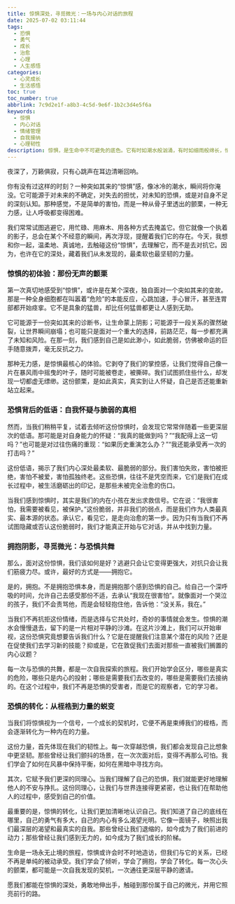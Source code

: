 ```yaml
---
title: 惊惧深处，寻觅微光：一场与内心对话的旅程
date: 2025-07-02 03:11:44
tags:
  - 恐惧
  - 勇气
  - 成长
  - 治愈
  - 心理
  - 人生感悟
categories:
  - 心灵成长
  - 生活感悟
toc: true
toc_number: true
abbrlink: 7c9d2e1f-a8b3-4c5d-9e6f-1b2c3d4e5f6a
keywords:
  - 惊惧
  - 内心对话
  - 情绪管理
  - 自我接纳
  - 心理韧性
description: 惊惧，是生命中不可避免的底色。它有时如潮水般汹涌，有时如细雨般绵长，悄无声息地浸润着我们的心。这篇文章，将带你走进恐惧的深处，不是为了沉溺，而是为了理解、接纳，并最终从中汲取力量，寻觅到那份属于自己的微光。这是一场关于勇气、成长与自我治愈的内心旅程。
---
```


夜深了，万籁俱寂，只有心跳声在耳边清晰回响。

你有没有过这样的时刻？一种突如其来的“惊惧”感，像冰冷的潮水，瞬间将你淹没。它可能源于对未来的不确定，对失去的担忧，对未知的恐惧，或是对自身不足的深刻认知。那种感觉，不是简单的害怕，而是一种从骨子里透出的颤栗，一种无力感，让人呼吸都变得困难。

我们常常试图逃避它，用忙碌、用麻木、用各种方式去掩盖它。但它就像一个执着的影子，总会在某个不经意的瞬间，再次浮现，提醒着我们它的存在。今天，我想和你一起，温柔地、真诚地，去触碰这份“惊惧”，去理解它，而不是去对抗它。因为，也许在它的深处，藏着我们从未发现的，最柔软也最坚韧的力量。

### 惊惧的初体验：那份无声的颤栗

第一次真切地感受到“惊惧”，或许是在某个深夜，独自面对一个突如其来的变故。那是一种全身细胞都在叫嚣着“危险”的本能反应，心跳加速，手心冒汗，甚至连胃部都开始痉挛。它不是具象的猛兽，却比任何猛兽都更让人感到无助。

它可能源于一份突如其来的诊断书，让生命蒙上阴影；可能源于一段关系的骤然破裂，让世界瞬间崩塌；也可能只是面对一个重大的选择，前路茫茫，每一步都充满了未知和风险。在那一刻，我们感到自己是如此渺小，如此脆弱，仿佛被命运的巨手随意拨弄，毫无反抗之力。

那种无力感，是惊惧最核心的体验。它剥夺了我们的掌控感，让我们觉得自己像一片在暴风雨中摇曳的叶子，随时可能被卷走，被撕碎。我们试图抓住些什么，却发现一切都虚无缥缈。这份颤栗，是如此真实，真实到让人怀疑，自己是否还能重新站立起来。

### 恐惧背后的低语：自我怀疑与脆弱的真相

然而，当我们稍稍平复，试着去倾听这份惊惧时，会发现它常常伴随着一些更深层次的低语。那可能是对自身能力的怀疑：“我真的能做到吗？”“我配得上这一切吗？”也可能是对过往伤痛的重现：“如果历史重演怎么办？”“我还能承受再一次的打击吗？”

这份低语，揭示了我们内心深处最柔软、最脆弱的部分。我们害怕失败，害怕被拒绝，害怕不被爱，害怕孤独终老。这些恐惧，往往不是凭空而来，它们是我们在成长过程中，被生活磨砺出的印记，是那些未被完全治愈的伤口。

当我们感到惊惧时，其实是我们的内在小孩在发出求救信号。它在说：“我很害怕，我需要被看见，被保护。”这份脆弱，并非我们的弱点，而是我们作为人类最真实、最本源的状态。承认它，看见它，是走向治愈的第一步。因为只有当我们不再试图隐藏或否认这份脆弱时，我们才能真正开始与它对话，并从中找到力量。

### 拥抱阴影，寻觅微光：与恐惧共舞

那么，面对这份惊惧，我们该如何是好？逃避只会让它变得更强大，对抗只会让我们筋疲力尽。或许，最好的方式是——拥抱它。

是的，拥抱。不是拥抱恐惧本身，而是拥抱那个感到恐惧的自己。给自己一个深呼吸的时间，允许自己去感受那份不适，去承认“我现在很害怕”。就像面对一个哭泣的孩子，我们不会责骂他，而是会轻轻抱住他，告诉他：“没关系，我在。”

当我们不再抗拒这份情绪，而是选择与它共处时，奇妙的事情就会发生。惊惧的潮水会慢慢退去，留下的是一片相对平静的沙滩。在这片沙滩上，我们可以开始审视，这份恐惧究竟想要告诉我们什么？它是在提醒我们注意某个潜在的风险？还是在促使我们去学习新的技能？抑或是，它在敦促我们去面对那些一直被我们搁置的内心议题？

每一次与恐惧的共舞，都是一次自我探索的旅程。我们开始学会区分，哪些是真实的危险，哪些只是内心的投射；哪些是需要我们去改变的，哪些是需要我们去接纳的。在这个过程中，我们不再是恐惧的受害者，而是它的观察者，它的学习者。

### 恐惧的转化：从桎梏到力量的蜕变

当我们将惊惧视为一个信号，一个成长的契机时，它便不再是束缚我们的桎梏，而会逐渐转化为一种内在的力量。

这份力量，首先体现在我们的韧性上。每一次穿越恐惧，我们都会发现自己比想象中更坚韧。那些曾经让我们颤抖的场景，在一次次面对后，变得不再那么可怕。我们学会了如何在风暴中保持平衡，如何在黑暗中寻找方向。

其次，它赋予我们更深的同理心。当我们理解了自己的恐惧，我们就能更好地理解他人的不安与挣扎。这份同理心，让我们与世界连接得更紧密，也让我们在帮助他人的过程中，感受到自己的价值。

最重要的是，惊惧的转化，让我们更加清晰地认识自己。我们知道了自己的底线在哪里，自己的勇气有多大，自己的内心有多么渴望光明。它像一面镜子，映照出我们最深层的渴望和最真实的自我。那些曾经让我们退缩的，如今成为了我们前进的动力；那些曾经让我们感到无力的，如今成为了我们成长的阶梯。

生命是一场永无止境的旅程，惊惧或许会时不时地造访，但我们与它的关系，已经不再是单纯的被动承受。我们学会了倾听，学会了拥抱，学会了转化。每一次心头的颤栗，都可能是一次自我发现的契机，一次通往更深层平静的邀请。

愿我们都能在惊惧的深处，勇敢地伸出手，触碰到那份属于自己的微光，并用它照亮前行的路。